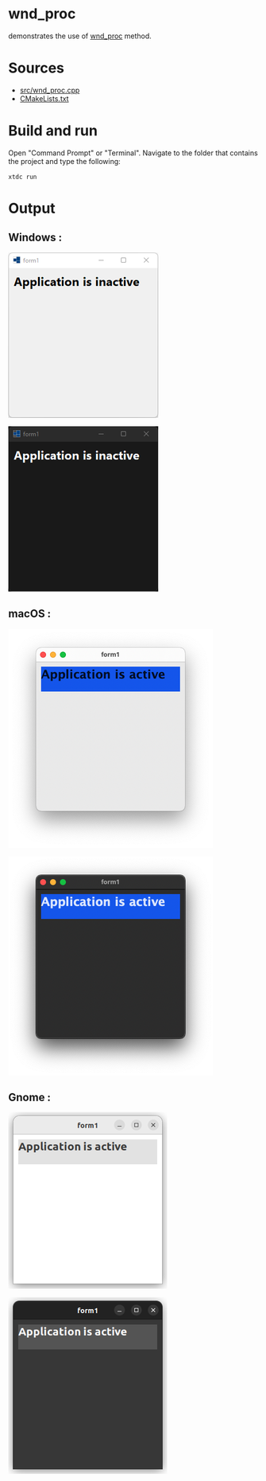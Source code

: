 # wnd_proc

demonstrates the use of [wnd_proc](https://gammasoft71.github.io/xtd/reference_guides/latest/classxtd_1_1forms_1_1control.html#ac75d78bfc73154decabddc734cd28096) method.

# Sources

* [src/wnd_proc.cpp](src/wnd_proc.cpp)
* [CMakeLists.txt](CMakeLists.txt)

# Build and run

Open "Command Prompt" or "Terminal". Navigate to the folder that contains the project and type the following:

```shell
xtdc run
```

# Output

## Windows :

![Screenshot](../../../../docs/pictures/examples/wnd_proc_w.png)

![Screenshot](../../../../docs/pictures/examples/wnd_proc_wd.png)

## macOS :

![Screenshot](../../../../docs/pictures/examples/wnd_proc_m.png)

![Screenshot](../../../../docs/pictures/examples/wnd_proc_md.png)

## Gnome :

![Screenshot](../../../../docs/pictures/examples/wnd_proc_g.png)

![Screenshot](../../../../docs/pictures/examples/wnd_proc_gd.png)
